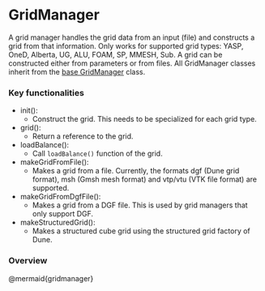 # GridManager

A grid manager handles the grid data from an input (file) and constructs a grid from that information. Only works for supported grid types: YASP, OneD, Alberta, UG, ALU, FOAM, SP, MMESH, Sub. A grid can be constructed either from parameters or from files. All GridManager classes inherit from the [base GridManager](https://git.iws.uni-stuttgart.de/dumux-repositories/dumux/-/blob/master/dumux/io/grid/gridmanager_base.hh) class.

### Key functionalities

* init():
    - Construct the grid. This needs to be specialized for each grid type.
* grid():
    - Return a reference to the grid.
* loadBalance():
    - Call `loadBalance()` function of the grid.
* makeGridFromFile():
    - Makes a grid from a file. Currently, the formats dgf (Dune grid format), msh (Gmsh mesh format) and vtp/vtu (VTK file format) are supported.
* makeGridFromDgfFile():
    - Makes a grid from a DGF file. This is used by grid managers that only support DGF.
* makeStructuredGrid():
    - Makes a structured cube grid using the structured grid factory of Dune.

### Overview

@mermaid{gridmanager}

